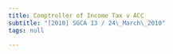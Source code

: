 ```yaml
---
title: Comptroller of Income Tax v ACC
subtitle: "[2010] SGCA 13 / 24\_March\_2010"
tags: null

---
```


